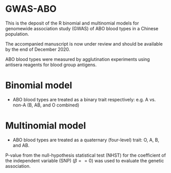 # GWAS-ABO

This is the deposit of the R binomial and multinomial models for genomewide association study (GWAS) of ABO blood types in a Chinese population.

The accompanied manuscript is now under review and should be available by the end of December 2020.

ABO blood types were measured by agglutination experiments using antisera reagents for blood group antigens. 

# Binomial model
- ABO blood types are treated as a binary trait respectively:
  e.g. A vs. non-A (B, AB, and O combined)

# Multinomial model
- ABO blood types are treated as a quaternary (four-level) trait:
  O, A, B, and AB.


P-value from the null-hypothesis statistical test (NHST) for the coefficient of the independent variable (SNP) ($\beta == 0$) was used to evaluate the genetic association.
